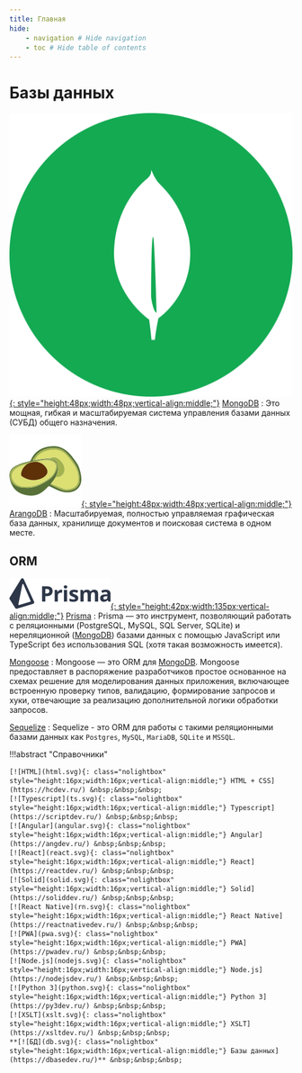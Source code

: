 ```yaml
---
title: Главная
hide:
    - navigation # Hide navigation
    - toc # Hide table of contents
---
```


# Базы данных

[![MongoDB](mongodb.svg){: style="height:48px;width:48px;vertical-align:middle;"}](/mongodb/)
[MongoDB](/mongodb/)
: Это мощная, гибкая и масштабируемая система управления базами данных (СУБД) общего назначения.

[![ArangoDB](arangodb.svg){: style="height:48px;width:48px;vertical-align:middle;"}](/arangodb/)
[ArangoDB](/arangodb/)
: Масштабируемая, полностью управляемая графическая база данных, хранилище документов и поисковая система в одном месте.

## ORM

[![Prisma](orm/prisma/logo-prisma.svg){: style="height:42px;width:135px;vertical-align:middle;"}](orm/prisma/index.md)
[Prisma](orm/prisma/index.md)
: Prisma — это инструмент, позволяющий работать с реляционными (PostgreSQL, MySQL, SQL Server, SQLite) и нереляционной ([MongoDB](/mongodb/)) базами данных с помощью JavaScript или TypeScript без использования SQL (хотя такая возможность имеется).

[Mongoose](orm/mongoose.md)
: Mongoose — это ORM для [MongoDB](/mongodb/). Mongoose предоставляет в распоряжение разработчиков простое основанное на схемах решение для моделирования данных приложения, включающее встроенную проверку типов, валидацию, формирование запросов и хуки, отвечающие за реализацию дополнительной логики обработки запросов.

[Sequelize](orm/sequelize.md)
: Sequelize - это ORM для работы с такими реляционными базами данных как `Postgres`, `MySQL`, `MariaDB`, `SQLite` и `MSSQL`.

<!--
https://github.com/brianc/node-postgres-docs
https://my-js.org/docs/guide/supabase
https://habr.com/ru/company/timeweb/blog/648761/
-->

!!!abstract "Справочники"

    [![HTML](html.svg){: class="nolightbox" style="height:16px;width:16px;vertical-align:middle;"} HTML + CSS](https://hcdev.ru/) &nbsp;&nbsp;&nbsp;
    [![Typescript](ts.svg){: class="nolightbox" style="height:16px;width:16px;vertical-align:middle;"} Typescript](https://scriptdev.ru/) &nbsp;&nbsp;&nbsp;
    [![Angular](angular.svg){: class="nolightbox" style="height:16px;width:16px;vertical-align:middle;"} Angular](https://angdev.ru/) &nbsp;&nbsp;&nbsp;
    [![React](react.svg){: class="nolightbox" style="height:16px;width:16px;vertical-align:middle;"} React](https://reactdev.ru/) &nbsp;&nbsp;&nbsp;
    [![Solid](solid.svg){: class="nolightbox" style="height:16px;width:16px;vertical-align:middle;"} Solid](https://soliddev.ru/) &nbsp;&nbsp;&nbsp;
    [![React Native](rn.svg){: class="nolightbox" style="height:16px;width:16px;vertical-align:middle;"} React Native](https://reactnativedev.ru/) &nbsp;&nbsp;&nbsp;
    [![PWA](pwa.svg){: class="nolightbox" style="height:16px;width:16px;vertical-align:middle;"} PWA](https://pwadev.ru/) &nbsp;&nbsp;&nbsp;
    [![Node.js](nodejs.svg){: class="nolightbox" style="height:16px;width:16px;vertical-align:middle;"} Node.js](https://nodejsdev.ru/) &nbsp;&nbsp;&nbsp;
    [![Python 3](python.svg){: class="nolightbox" style="height:16px;width:16px;vertical-align:middle;"} Python 3](https://py3dev.ru/) &nbsp;&nbsp;&nbsp;
    [![XSLT](xslt.svg){: class="nolightbox" style="height:16px;width:16px;vertical-align:middle;"} XSLT](https://xsltdev.ru/) &nbsp;&nbsp;&nbsp;
    **[![БД](db.svg){: class="nolightbox" style="height:16px;width:16px;vertical-align:middle;"} Базы данных](https://dbasedev.ru/)** &nbsp;&nbsp;&nbsp;
